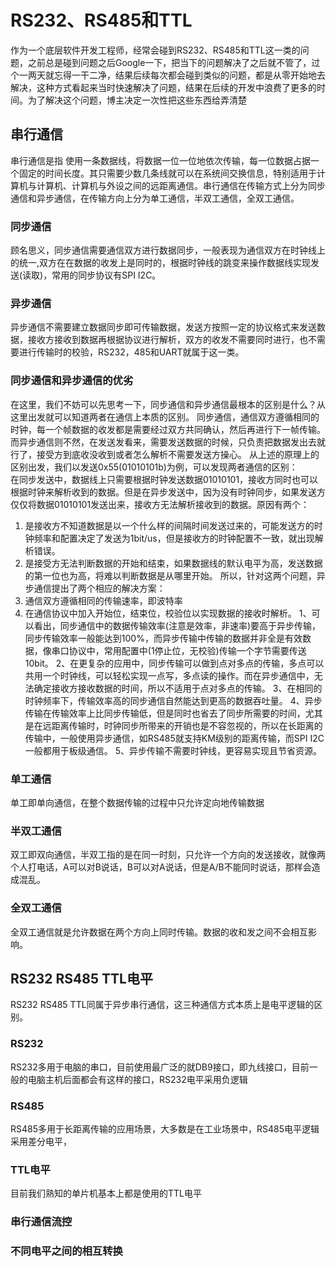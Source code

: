 # RS232、RS485和TTL
作为一个底层软件开发工程师，经常会碰到RS232、RS485和TTL这一类的问题，之前总是碰到问题之后Google一下，把当下的问题解决了之后就不管了，过个一两天就忘得一干二净，结果后续每次都会碰到类似的问题，都是从零开始地去解决，这种方式看起来当时快速解决了问题，结果在后续的开发中浪费了更多的时间。为了解决这个问题，博主决定一次性把这些东西给弄清楚

## 串行通信
串行通信是指 使用一条数据线，将数据一位一位地依次传输，每一位数据占据一个固定的时间长度。其只需要少数几条线就可以在系统间交换信息，特别适用于计算机与计算机、计算机与外设之间的远距离通信。串行通信在传输方式上分为同步通信和异步通信，在传输方向上分为单工通信，半双工通信，全双工通信。
### 同步通信
顾名思义，同步通信需要通信双方进行数据同步，一般表现为通信双方在时钟线上的统一,双方在在数据的收发上是同时的，根据时钟线的跳变来操作数据线实现发送(读取)，常用的同步协议有SPI I2C。
### 异步通信
异步通信不需要建立数据同步即可传输数据，发送方按照一定的协议格式来发送数据，接收方接收到数据再根据协议进行解析，双方的收发不需要同时进行，也不需要进行传输时的校验，RS232，485和UART就属于这一类。
### 同步通信和异步通信的优劣
在这里，我们不妨可以先思考一下，同步通信和异步通信最根本的区别是什么？从这里出发就可以知道两者在通信上本质的区别。
同步通信，通信双方遵循相同的时钟，每一个帧数据的收发都是需要经过双方共同确认，然后再进行下一帧传输。  
而异步通信则不然，在发送发看来，需要发送数据的时候，只负责把数据发出去就行了，接受方到底收没收到或者怎么解析不需要发送方操心。
从上述的原理上的区别出发，我们以发送0x55(01010101b)为例，可以发现两者通信的区别：  
在同步发送中，数据线上只需要根据时钟发送数据01010101，接收方同时也可以根据时钟来解析收到的数据。但是在异步发送中，因为没有时钟同步，如果发送方仅仅将数据01010101发送出来，接收方无法解析接收到的数据。原因有两个：
1. 是接收方不知道数据是以一个什么样的间隔时间发送过来的，可能发送方的时钟频率和配置决定了发送为1bit/us，但是接收方的时钟配置不一致，就出现解析错误。
2. 是接受方无法判断数据的开始和结束，如果数据线的默认电平为高，发送数据的第一位也为高，将难以判断数据是从哪里开始。
所以，针对这两个问题，异步通信提出了两个相应的解决方案：
1. 通信双方遵循相同的传输速率，即波特率
2. 在通信协议中加入开始位，结束位，校验位以实现数据的接收时解析。
1、可以看出，同步通信中的数据传输效率(注意是效率，非速率)要高于异步传输，同步传输效率一般能达到100%，而异步传输中传输的数据并非全是有效数据，像串口协议中，常用配置中(1停止位，无校验)传输一个字节需要传送10bit。
2、在更复杂的应用中，同步传输可以做到点对多点的传输，多点可以共用一个时钟线，可以轻松实现一点写，多点读的操作。而在异步通信中，无法确定接收方接收数据的时间，所以不适用于点对多点的传输。
3、在相同的时钟频率下，传输效率高的同步通信自然能达到更高的数据吞吐量。
4、异步传输在传输效率上比同步传输低，但是同时也省去了同步所需要的时间，尤其是在远距离传输时，时钟同步所带来的开销也是不容忽视的，所以在长距离的传输中，一般使用异步通信，如RS485就支持KM级别的距离传输，而SPI I2C一般都用于板级通信。
5、异步传输不需要时钟线，更容易实现且节省资源。

### 单工通信
单工即单向通信，在整个数据传输的过程中只允许定向地传输数据
### 半双工通信
双工即双向通信，半双工指的是在同一时刻，只允许一个方向的发送接收，就像两个人打电话，A可以对B说话，B可以对A说话，但是A/B不能同时说话，那样会造成混乱。
### 全双工通信
全双工通信就是允许数据在两个方向上同时传输。数据的收和发之间不会相互影响。

## RS232 RS485 TTL电平
RS232 RS485 TTL同属于异步串行通信，这三种通信方式本质上是电平逻辑的区别。
### RS232
RS232多用于电脑的串口，目前使用最广泛的就DB9接口，即九线接口，目前一般的电脑主机后面都会有这样的接口，RS232电平采用负逻辑
### RS485
RS485多用于长距离传输的应用场景，大多数是在工业场景中，RS485电平逻辑采用差分电平，
### TTL电平
目前我们熟知的单片机基本上都是使用的TTL电平

### 串行通信流控

### 不同电平之间的相互转换